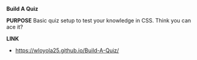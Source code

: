 **Build A Quiz**

**PURPOSE**
Basic quiz setup to test your knowledge in CSS. Think you can ace it?







**LINK**
* https://wloyola25.github.io/Build-A-Quiz/
